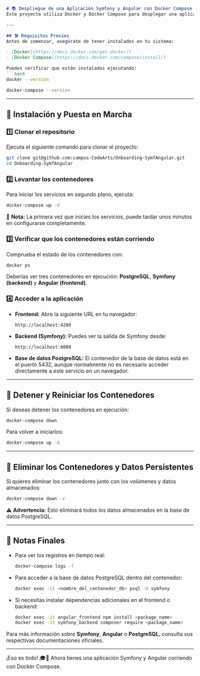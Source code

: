 ```markdown
# 📚 Despliegue de una Aplicación Symfony y Angular con Docker Compose
Este proyecto utiliza Docker y Docker Compose para desplegar una aplicación que incluye un backend Symfony, un frontend Angular y una base de datos PostgreSQL de manera rápida y sencilla.

---

## 🛠️ Requisitos Previos
Antes de comenzar, asegúrate de tener instalados en tu sistema:

- [Docker](https://docs.docker.com/get-docker/)
- [Docker Compose](https://docs.docker.com/compose/install/)

Puedes verificar que están instalados ejecutando:
```bash
docker --version
```
```bash
docker-compose --version
```

---

## 🚀 Instalación y Puesta en Marcha

### 1️⃣ Clonar el repositorio
Ejecuta el siguiente comando para clonar el proyecto:
```bash
git clone git@github.com:campus-CodeArts/Onboarding-SymfAngular.git
cd Onboarding-SymfAngular
```

### 2️⃣ Levantar los contenedores
Para iniciar los servicios en segundo plano, ejecuta:
```bash
docker-compose up -d
```
📌 **Nota:** La primera vez que inicies los servicios, puede tardar unos minutos en configurarse completamente.

### 3️⃣ Verificar que los contenedores están corriendo
Comprueba el estado de los contenedores con:
```bash
docker ps
```
Deberías ver tres contenedores en ejecución: **PostgreSQL**, **Symfony (backend)** y **Angular (frontend)**.

### 4️⃣ Acceder a la aplicación
- **Frontend:** Abre la siguiente URL en tu navegador:
  ```
  http://localhost:4200
  ```
- **Backend (Symfony):** Puedes ver la salida de Symfony desde:
  ```
  http://localhost:8000
  ```
- **Base de datos PostgreSQL:** El contenedor de la base de datos está en el puerto 5432, aunque normalmente no es necesario acceder directamente a este servicio en un navegador.

---

## 🔄 Detener y Reiniciar los Contenedores
Si deseas detener los contenedores en ejecución:
```bash
docker-compose down
```
Para volver a iniciarlos:
```bash
docker-compose up -d
```

---

## 🧹 Eliminar los Contenedores y Datos Persistentes
Si quieres eliminar los contenedores junto con los volúmenes y datos almacenados:
```bash
docker-compose down -v
```
⚠️ **Advertencia:** Esto eliminará todos los datos almacenados en la base de datos PostgreSQL.

---

## 🎯 Notas Finales
- Para ver los registros en tiempo real:
  ```bash
  docker-compose logs -f
  ```
- Para acceder a la base de datos PostgreSQL dentro del contenedor:
  ```bash
  docker exec -it <nombre_del_contenedor_db> psql -U symfony
  ```
- Si necesitas instalar dependencias adicionales en el frontend o backend:
  ```bash
  docker exec -it angular_frontend npm install <package_name>
  docker exec -it symfony_backend composer require <package_name>
  ```

Para más información sobre **Symfony**, **Angular** o **PostgreSQL**, consulta sus respectivas documentaciones oficiales.

---

¡Eso es todo! 🎓🚀 Ahora tienes una aplicación Symfony y Angular corriendo con Docker Compose.
```

